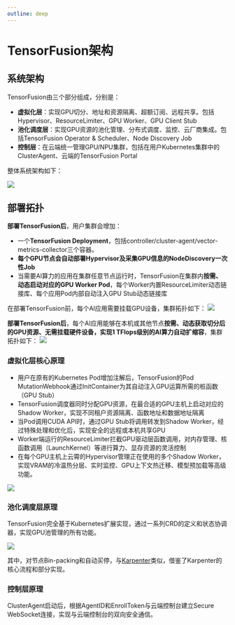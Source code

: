 ```yaml
---
outline: deep
---
```


# TensorFusion架构

## 系统架构

TensorFusion由三个部分组成，分别是：
- **虚拟化层**：实现GPU切分、地址和资源隔离、超额订阅、远程共享。包括Hypervisor、ResourceLimiter、GPU Worker、GPU Client Stub
- **池化调度层**：实现GPU资源的池化管理、分布式调度、监控、云厂商集成。包括TensorFusion Operator & Scheduler、Node Discovery Job
- **控制层**：在云端统一管理GPU/NPU集群，包括在用户Kubernetes集群中的ClusterAgent、云端的TensorFusion Portal

整体系统架构如下：

![](https://cdn.tensor-fusion.ai/tf-architecture.png)

## 部署拓扑

**部署TensorFusion后**，用户集群会增加：
- 一个**TensorFusion Deployment**，包括controller/cluster-agent/vector-metrics-collector三个容器。
- **每个GPU节点会自动部署Hypervisor及采集GPU信息的NodeDiscovery一次性Job**
- 当需要AI算力的应用在集群任意节点运行时，TensorFusion在集群内**按需、动态启动对应的GPU Worker Pod**，每个Worker内置ResourceLimiter动态链接库、每个应用Pod内部自动注入GPU Stub动态链接库

在部署TensorFusion前，每个AI应用需要挂载GPU设备，集群拓扑如下：
![](https://cdn.tensor-fusion.ai/deploy-topo-before-tf.jpg)

**部署TensorFusion后**，每个AI应用能够在本机或其他节点**按需、动态获取切分后的GPU资源、无需挂载硬件设备，实现1 TFlops级别的AI算力自动扩缩容**，集群拓扑如下：
![](https://cdn.tensor-fusion.ai/tf-deploy-topo.jpg)

### 虚拟化层核心原理

- 用户在原有的Kubernetes Pod增加注解后，TensorFusion的Pod MutationWebhook通过InitContainer为其自动注入GPU运算所需的桩函数（GPU Stub）
- TensorFusion调度器同时分配GPU资源，在最合适的GPU主机上启动对应的Shadow Worker，实现不同租户资源隔离、函数地址和数据地址隔离
- 当Pod调用CUDA API时，通过GPU Stub将调用转发到Shadow Worker，经过特殊处理和优化后，实现安全的远程或本机共享GPU
- Worker端运行的ResourceLimiter拦截GPU驱动层函数调用，对内存管理、核函数调用（LaunchKernel）等进行算力、显存资源的灵活控制
- 在每个GPU主机上云霄的Hypervisor管理正在使用的多个Shadow Worker，实现VRAM的冷温热分层、实时监控、GPU上下文热迁移、模型预加载等高级功能。

![](https://cdn.tensor-fusion.ai/vgpu-flow-tf.pic.jpg)

### 池化调度层原理

TensorFusion完全基于Kubernetes扩展实现，通过一系列CRD的定义和状态协调器，实现GPU池管理的所有功能。

![](https://cdn.tensor-fusion.ai/tf-crd.png)

其中，对节点Bin-packing和自动买停，与[Karpenter](https://github.com/kubernetes-sigs/karpenter)类似，借鉴了Karpenter的核心流程和部分实现。

### 控制层原理

ClusterAgent启动后，根据AgentID和EnrollToken与云端控制台建立Secure WebSocket连接，实现与云端控制台的双向安全通信。
